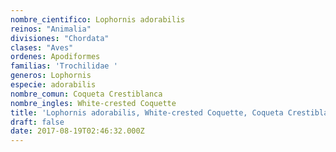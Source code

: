 ```yaml
---
nombre_cientifico: Lophornis adorabilis
reinos: "Animalia"
divisiones: "Chordata"
clases: "Aves"
ordenes: Apodiformes
familias: 'Trochilidae '
generos: Lophornis
especie: adorabilis
nombre_comun: Coqueta Crestiblanca
nombre_ingles: White-crested Coquette
title: 'Lophornis adorabilis, White-crested Coquette, Coqueta Crestiblanca'
draft: false
date: 2017-08-19T02:46:32.000Z
---
```


